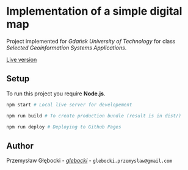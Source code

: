 # Implementation of a simple digital map

Project implemented for *Gdańsk University of Technology* for class *Selected
Geoinformation Systems Applications*.

[Live version](https://glebocki.github.io/wasg/)

## Setup

To run this project you require **Node.js**.

``` sh
npm start # Local live server for developement

npm run build # To create production bundle (result is in dist/)

npm run deploy # Deploying to Github Pages
```

## Author

Przemysław Głębocki - *[glebocki](https://github.com/glebocki)* - `glebocki.przemyslaw@gmail.com`
